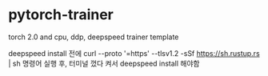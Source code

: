# pytorch-trainer
torch 2.0 and cpu, ddp, deepspeed trainer template

deepspeed install 전에
curl --proto '=https' --tlsv1.2 -sSf https://sh.rustup.rs | sh
명령어 실행 후, 터미널 껐다 켜서 deepspeed install 해야함